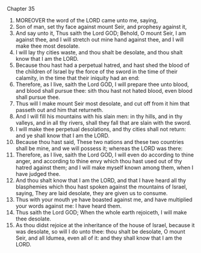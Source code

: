 

Chapter 35

1. MOREOVER the word of the LORD came unto me, saying,
2. Son of man, set thy face against mount Seir, and prophesy against it,
3. And say unto it, Thus saith the Lord GOD; Behold, O mount Seir, I am against thee, and I will stretch out mine hand against thee, and I will make thee most desolate.
4. I will lay thy cities waste, and thou shalt be desolate, and thou shalt know that I am the LORD.
5. Because thou hast had a perpetual hatred, and hast shed the blood of the children of Israel by the force of the sword in the time of their calamity, in the time that their iniquity had an end:
6. Therefore, as I live, saith the Lord GOD, I will prepare thee unto blood, and blood shall pursue thee: sith thou hast not hated blood, even blood shall pursue thee.
7. Thus will I make mount Seir most desolate, and cut off from it him that passeth out and him that returneth.
8. And I will fill his mountains with his slain men: in thy hills, and in thy valleys, and in all thy rivers, shall they fall that are slain with the sword.
9. I will make thee perpetual desolations, and thy cities shall not return: and ye shall know that I am the LORD.
10. Because thou hast said, These two nations and these two countries shall be mine, and we will possess it; whereas the LORD was there:
11. Therefore, as I live, saith the Lord GOD, I will even do according to thine anger, and according to thine envy which thou hast used out of thy hatred against them; and I will make myself known among them, when I have judged thee.
12. And thou shalt know that I am the LORD, and that I have heard all thy blasphemies which thou hast spoken against the mountains of Israel, saying, They are laid desolate, they are given us to consume.
13. Thus with your mouth ye have boasted against me, and have multiplied your words against me: I have heard them.
14. Thus saith the Lord GOD; When the whole earth rejoiceth, I will make thee desolate.
15. As thou didst rejoice at the inheritance of the house of Israel, because it was desolate, so will I do unto thee: thou shalt be desolate, O mount Seir, and all Idumea, even all of it: and they shall know that I am the LORD.
